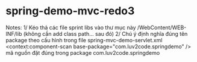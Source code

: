 # spring-demo-mvc-redo3
Notes:
1/ Kéo thả các file sprint libs vào thư mục này /WebContent/WEB-INF/lib (không cần add class path... sau đó)
2/ Chú ý định nghĩa đúng tên package theo cấu hình trong file spring-mvc-demo-servlet.xml
<context:component-scan base-package="com.luv2code.springdemo" />
mã nguồn đặt đúng trong package com.luv2code.springdemo
